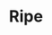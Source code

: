 ---
abv: 5.1%
alt:
availability: Keg
bitterness: 
description: A clean, stainless fermented Saison aged on raspberry. Light and fruity.
gravity: 
hops: 
ibu: 25
img: ripe.jpg
layout: beer
malt: 
modal-id: ripe
title: Ripe
on-tap: nope
sourness: 
style: Raspberry Saison
---